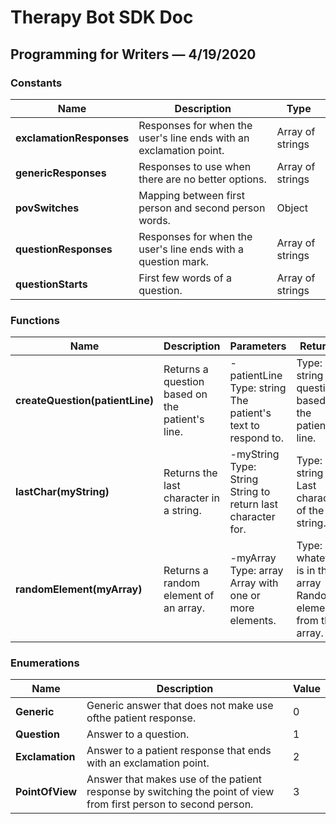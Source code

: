 # Therapy Bot SDK Doc

## Programming for Writers — 4/19/2020

### Constants

| Name | Description | Type |
|---|---|---|
| **exclamationResponses** | Responses for when the user's line ends with an exclamation point. | Array of strings |
| **genericResponses** | Responses to use when there are no better options. | Array of strings |
| **povSwitches** | Mapping between first person and second person words. | Object |
| **questionResponses** | Responses for when the user's line ends with a question mark. | Array of strings |
| **questionStarts**  | First few words of a question. | Array of strings |

### Functions

| Name  | Description | Parameters | Returns |
|---|---|---|---|
| **createQuestion(patientLine)** | Returns a question based on the patient's line. | -patientLine<br> Type: string The patient's text to respond to. | Type: string A question based on the patient's line. |
| **lastChar(myString)** | Returns the last character in a string. | -myString<br> Type: String String to return last character for. | Type: string Last character of the string. |
| **randomElement(myArray)** | Returns a random element of an array. | -myArray<br> Type: array Array with one or more elements. | Type: whatever is in the array Random element from the array. |

### Enumerations

| Name | Description | Value |
|---|---|---|
| **Generic** | Generic answer that does not make use ofthe patient response.  | 0  |
| **Question** | Answer to a question.  | 1  |
| **Exclamation** | Answer to a patient response that ends with an exclamation point.   | 2  |
| **PointOfView** | Answer that makes use of the patient response by switching the point of view from first person to second person. | 3 |
